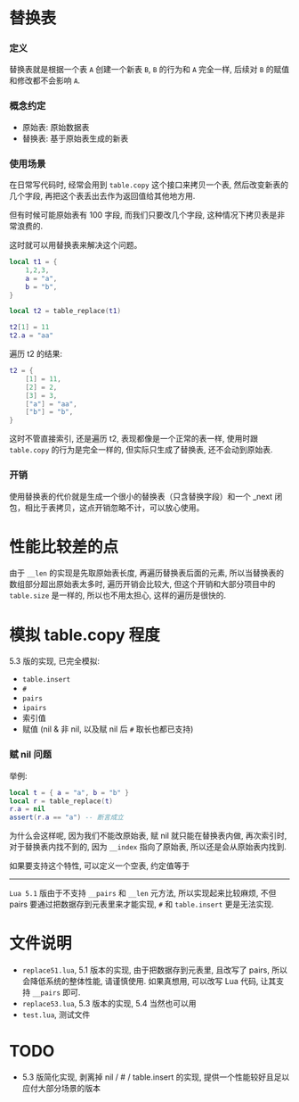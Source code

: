 # 替换表
### 定义
替换表就是根据一个表 `A` 创建一个新表 `B`, `B` 的行为和 `A` 完全一样, 后续对 `B` 的赋值和修改都不会影响 `A`.

### 概念约定
* 原始表: 原始数据表
* 替换表: 基于原始表生成的新表

### 使用场景
在日常写代码时, 经常会用到 `table.copy` 这个接口来拷贝一个表, 然后改变新表的几个字段, 再把这个表丢出去作为返回值给其他地方用.

但有时候可能原始表有 100 字段, 而我们只要改几个字段, 这种情况下拷贝表是非常浪费的.

这时就可以用替换表来解决这个问题。

```lua
local t1 = {
    1,2,3,
    a = "a",
    b = "b",
}

local t2 = table_replace(t1)

t2[1] = 11
t2.a = "aa"
```

遍历 t2 的结果:
```lua
t2 = {
    [1] = 11,
    [2] = 2,
    [3] = 3,
    ["a"] = "aa",
    ["b"] = "b",
}
```

这时不管直接索引, 还是遍历 t2, 表现都像是一个正常的表一样, 使用时跟 `table.copy` 的行为是完全一样的, 但实际只生成了替换表, 还不会动到原始表.

### 开销
使用替换表的代价就是生成一个很小的替换表（只含替换字段）和一个 _next 闭包，相比于表拷贝，这点开销忽略不计，可以放心使用。

# 性能比较差的点
由于 `__len` 的实现是先取原始表长度, 再遍历替换表后面的元素, 所以当替换表的数组部分超出原始表太多时, 遍历开销会比较大, 但这个开销和大部分项目中的 `table.size` 是一样的, 所以也不用太担心, 这样的遍历是很快的.

# 模拟 table.copy 程度
5.3 版的实现, 已完全模拟:
* `table.insert`
* `#`
* `pairs`
* `ipairs`
* 索引值
* 赋值 (nil & 非 nil, 以及赋 nil 后 `#` 取长也都已支持)

### 赋 nil 问题
举例:
```lua
local t = { a = "a", b = "b" }
local r = table_replace(t)
r.a = nil
assert(r.a == "a") -- 断言成立
```
为什么会这样呢, 因为我们不能改原始表, 赋 nil 就只能在替换表内做, 再次索引时, 对于替换表内找不到的, 因为 `__index` 指向了原始表, 所以还是会从原始表内找到.

如果要支持这个特性, 可以定义一个空表, 约定值等于

***

`Lua 5.1` 版由于不支持 `__pairs` 和 `__len` 元方法, 所以实现起来比较麻烦, 不但 pairs 要通过把数据存到元表里来才能实现, `#` 和 `table.insert` 更是无法实现.

# 文件说明
* `replace51.lua`, 5.1 版本的实现, 由于把数据存到元表里, 且改写了 pairs, 所以会降低系统的整体性能, 请谨慎使用. 如果真想用, 可以改写 Lua 代码, 让其支持 `__pairs` 即可.
* `replace53.lua`, 5.3 版本的实现, 5.4 当然也可以用
* `test.lua`, 测试文件

# TODO
* 5.3 版简化实现, 剥离掉 nil / # / table.insert 的实现, 提供一个性能较好且足以应付大部分场景的版本